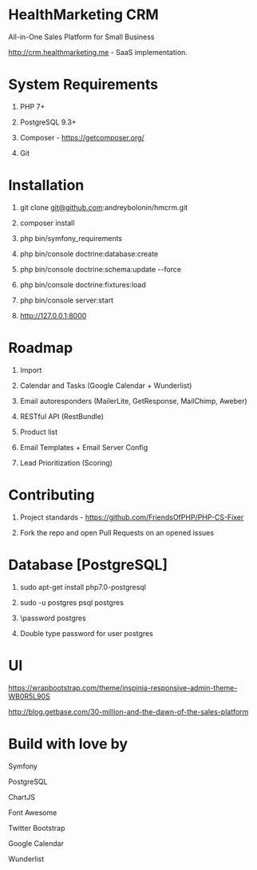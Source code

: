 HealthMarketing CRM
=======

All-in-One Sales Platform for Small Business

http://crm.healthmarketing.me - SaaS implementation.

# System Requirements

1) PHP 7+

2) PostgreSQL 9.3+

3) Composer - https://getcomposer.org/

4) Git

# Installation

1) git clone git@github.com:andreybolonin/hmcrm.git

2) composer install

3) php bin/symfony_requirements

4) php bin/console doctrine:database:create

5) php bin/console doctrine:schema:update --force

6) php bin/console doctrine:fixtures:load

7) php bin/console server:start

8) http://127.0.0.1:8000

# Roadmap

1) Import

2) Calendar and Tasks (Google Calendar + Wunderlist)

3) Email autoresponders (MailerLite, GetResponse, MailChimp, Aweber)

4) RESTful API (RestBundle)

5) Product list

6) Email Templates + Email Server Config

7) Lead Prioritization (Scoring)


# Contributing

1) Project standards - https://github.com/FriendsOfPHP/PHP-CS-Fixer

2) Fork the repo and open Pull Requests on an opened issues

# Database [PostgreSQL]

1) sudo apt-get install php7.0-postgresql

2) sudo -u postgres psql postgres

3) \password postgres

4) Double type password for user postgres

# UI

https://wrapbootstrap.com/theme/inspinia-responsive-admin-theme-WB0R5L90S

http://blog.getbase.com/30-million-and-the-dawn-of-the-sales-platform

# Build with love by

Symfony

PostgreSQL

ChartJS

Font Awesome

Twitter Bootstrap

Google Calendar

Wunderlist